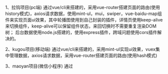 1、拉钩项目(pc端) 通过vue/cli来搭建的，采用vue-router搭建页面的路由(使用history模式)，axios请求数据，使用mint-ul，mui，swiper，vue-baidu-map组件来实现页面ui效果，其中轮播图使用到自己封装的插件，详情页使用keep-alive来切换组件，keep-alive可以保留组件状态，来回切换时不需要重复渲染DOM树； 后台数据使用node.js搭建的，使用express插件，跨域问题使用cors插件解决的。

2、kugou项目(移动端) 通过vue/cli来搭建的，采用mint-ul实现ui效果，vuex集中管理数据，axios请求数据，采用vue-router搭建页面的路由(使用hash模式)

3、maoyan项目(微信小程序) 通过
